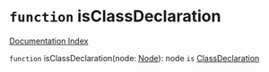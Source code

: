 # `function` isClassDeclaration

[Documentation Index](../README.md)

`function` isClassDeclaration(node: [Node](../interface.Node/README.md)): node `is` [ClassDeclaration](../interface.ClassDeclaration/README.md)